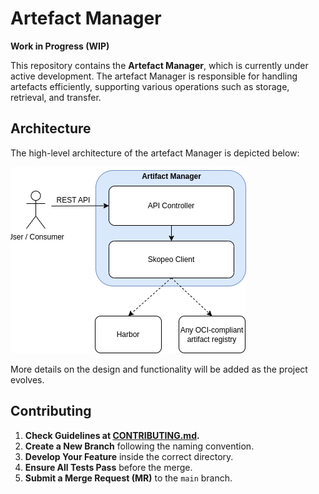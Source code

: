 # Artefact Manager

**Work in Progress (WIP)**

This repository contains the **Artefact Manager**, which is currently under active development. The artefact Manager is responsible for handling artefacts efficiently, supporting various operations such as storage, retrieval, and transfer.

## Architecture

The high-level architecture of the artefact Manager is depicted below:

![Architecture](docs/images/architecture.drawio.png)

More details on the design and functionality will be added as the project evolves.

## Contributing
1. **Check Guidelines at [CONTRIBUTING.md](docs/CONTRIBUTING.md).**
2. **Create a New Branch** following the naming convention.
3. **Develop Your Feature** inside the correct directory.
4. **Ensure All Tests Pass**  before the merge.
5. **Submit a Merge Request (MR)** to the `main` branch.
